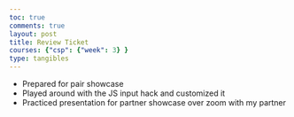 ```yaml
---
toc: true
comments: true
layout: post
title: Review Ticket
courses: {"csp": {"week": 3} }
type: tangibles
---
```

- Prepared for pair showcase
- Played around with the JS input hack and customized it 
- Practiced presentation for partner showcase over zoom with my partner